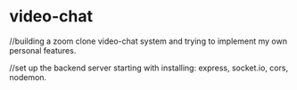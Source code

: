# video-chat

//building a zoom clone video-chat system and trying to implement my own personal features.

//set up the backend server starting with installing: express, socket.io, cors, nodemon.
